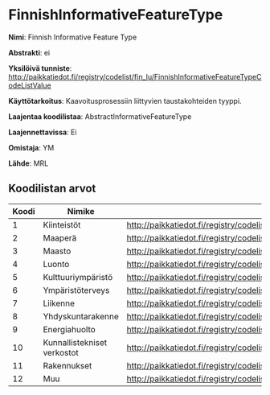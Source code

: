 # FinnishInformativeFeatureType

**Nimi**: Finnish Informative Feature Type

**Abstrakti**: ei

**Yksilöivä tunniste**: http://paikkatiedot.fi/registry/codelist/fin_lu/FinnishInformativeFeatureTypeCodeListValue

**Käyttötarkoitus**: Kaavoitusprosessiin liittyvien taustakohteiden tyyppi.

**Laajentaa koodilistaa**: AbstractInformativeFeatureType

**Laajennettavissa**: Ei

**Omistaja**: YM

**Lähde**: MRL

## Koodilistan arvot

Koodi     | Nimike           | Tunniste
-----------|------------------|------------
 1       | Kiinteistöt   | http://paikkatiedot.fi/registry/codelist/fin_lu/FinnishInformativeFeatureTypeCodeListValue/1
 2       | Maaperä   | http://paikkatiedot.fi/registry/codelist/fin_lu/FinnishInformativeFeatureTypeCodeListValue/2
 3       | Maasto   | http://paikkatiedot.fi/registry/codelist/fin_lu/FinnishInformativeFeatureTypeCodeListValue/3
 4       | Luonto   | http://paikkatiedot.fi/registry/codelist/fin_lu/FinnishInformativeFeatureTypeCodeListValue/4
 5       | Kulttuuriympäristö   | http://paikkatiedot.fi/registry/codelist/fin_lu/FinnishInformativeFeatureTypeCodeListValue/5
 6       | Ympäristöterveys   | http://paikkatiedot.fi/registry/codelist/fin_lu/FinnishInformativeFeatureTypeCodeListValue/6
 7       | Liikenne   | http://paikkatiedot.fi/registry/codelist/fin_lu/FinnishInformativeFeatureTypeCodeListValue/7
 8       | Yhdyskuntarakenne   | http://paikkatiedot.fi/registry/codelist/fin_lu/FinnishInformativeFeatureTypeCodeListValue/8
 9       | Energiahuolto   | http://paikkatiedot.fi/registry/codelist/fin_lu/FinnishInformativeFeatureTypeCodeListValue/9
 10       | Kunnallistekniset verkostot   | http://paikkatiedot.fi/registry/codelist/fin_lu/FinnishInformativeFeatureTypeCodeListValue/10
 11       | Rakennukset   | http://paikkatiedot.fi/registry/codelist/fin_lu/FinnishInformativeFeatureTypeCodeListValue/11
 12       | Muu   | http://paikkatiedot.fi/registry/codelist/fin_lu/FinnishInformativeFeatureTypeCodeListValue/12
